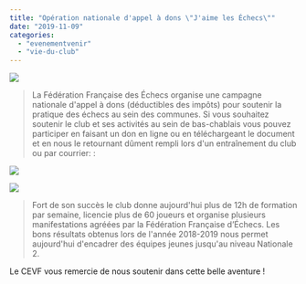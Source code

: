 ```yaml
---
title: "Opération nationale d'appel à dons \"J'aime les Échecs\""
date: "2019-11-09"
categories: 
  - "evenementvenir"
  - "vie-du-club"
---
```


![](/wordpress-uploads/2019/11/loveChessHeader-1024x595.jpg)

> La Fédération Française des Échecs organise une campagne nationale d'appel à dons (déductibles des impôts) pour soutenir la pratique des échecs au sein des communes. Si vous souhaitez soutenir le club et ses activités au sein de bas-chablais vous pouvez participer en faisant un don en ligne ou en téléchargeant le document et en nous le retournant dûment rempli lors d'un entraînement du club ou par courrier: :

[![](/wordpress-uploads/2019/11/faites_un_don2.png)](https://www.billetweb.fr/dons-cevf-2019-2020)

[![](/wordpress-uploads/2019/11/faites_un_don1.png)](/wordpress-uploads/2019/11/01_JAIME_LES_ECHECS_-_flyer_recto_verso.pdf)

> Fort de son succès le club donne aujourd'hui plus de 12h de formation par semaine, licencie plus de 60 joueurs et organise plusieurs manifestations agréées par la Fédération Française d’Échecs. Les bons résultats obtenus lors de l'année 2018-2019 nous permet aujourd'hui d'encadrer des équipes jeunes jusqu'au niveau Nationale 2.

  

Le CEVF vous remercie de nous soutenir dans cette belle aventure !
